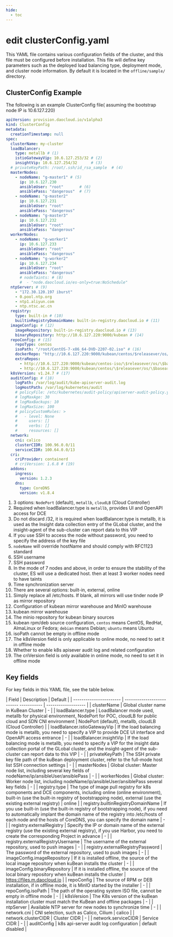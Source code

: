```yaml
---
hide:
  - toc
---
```


# edit clusterConfig.yaml

This YAML file contains various configuration fields of the cluster, and this file must be configured before installation.
This file will define key parameters such as the deployed load balancing type, deployment mode, and cluster node information. By default it is located in the `offline/sample/` directory.

## ClusterConfig Example

The following is an example ClusterConfig file( assuming the bootstrap node IP is 10.6.127.220)

```yaml title="clusterConfig.yaml"
apiVersion: provision.daocloud.io/v1alpha3
kind: ClusterConfig
metadata:
  creationTimestamp: null
spec:
  clusterName: my-cluster
  loadBalancer:
    type: metallb # (1)
    istioGatewayVip: 10.6.127.253/32 # (2)
    insightVip: 10.6.127.254/32      # (3) 
  # privateKeyPath: /root/.ssh/id_rsa_sample  # (4)
  masterNodes:
    - nodeName: "g-master1" # (5)
      ip: 10.6.127.230
      ansibleUser: "root"       # (6)
      ansiblePass: "dangerous"  # (7)
    - nodeName: "g-master2"
      ip: 10.6.127.231
      ansibleUser: "root"
      ansiblePass: "dangerous"
    - nodeName: "g-master3"
      ip: 10.6.127.232
      ansibleUser: "root"
      ansiblePass: "dangerous"
  workerNodes:
    - nodeName: "g-worker1"
      ip: 10.6.127.233
      ansibleUser: "root"
      ansiblePass: "dangerous"
    - nodeName: "g-worker2"
      ip: 10.6.127.234
      ansibleUser: "root"
      ansiblePass: "dangerous"
      # nodeTaints: # (8)
      #  - "node.daocloud.io/es-only=true:NoSchedule"
  ntpServer: # (9)
    - "172.30.120.197 iburst"
    - 0.pool.ntp.org
    - ntp1.aliyun.com
    - ntp.ntsc.ac.cn
  registry:
    type: built-in # (10)
    builtinRegistryDomainName: built-in-registry.daocloud.io # (11)
  imageConfig: # (12)
    imageRepository: built-in-registry.daocloud.io # (13)
    binaryRepository: http://10.6.127.220:9000/kubean # (14)
  repoConfig: # (15)
    repoType: centos
    isoPath: "/root/CentOS-7-x86_64-DVD-2207-02.iso" # (16)
    dockerRepo: "http://10.6.127.220:9000/kubean/centos/$releasever/os/$basearch"
    extraRepos:
      - http://10.6.127.220:9000/kubean/centos-iso/\$releasever/os/\$basearch
      - http://10.6.127.220:9000/kubean/centos/\$releasever/os/\$basearch
  k8sVersion: v1.24.7 # (17)
  auditConfig: # (18)
    logPath: /var/log/audit/kube-apiserver-audit.log
    logHostPath: /var/log/kubernetes/audit
    # policyFile: /etc/kubernetes/audit-policy/apiserver-audit-policy.yaml
    # logMaxAge: 30
    # logMaxBackups: 10
    # logMaxSize: 100
    # policyCustomRules: >
    #   - level: None
    #     users: []
    #     verbs: []
    #     resources: []
  network:
    cni: calico
    clusterCIDR: 100.96.0.0/11
    serviceCIDR: 100.64.0.0/13
  cri:
    criProvider: containerd
    # criVersion: 1.6.8 # (19)
  addons:
    ingress:
      version: 1.2.3
    dns:
      type: CoreDNS
      version: v1.8.4
```

1. 3 options: `NodePort` (default), `metallb`, `cloudLB` (Cloud Controller)
2. Required when loadBalancer.type is `metallb`, provides UI and OpenAPI access for DCE
3. Do not discard /32, it is required when loadBalancer.type is metallb, it is used as the Insight data collection entry of the GLobal cluster, and the insight-agent of the sub-cluster can report data to this VIP
4. If you use SSH to access the node without password, you need to specify the address of the key file
5. `nodeName` will override hostName and should comply with RFC1123 standard
6. SSH username
7. SSH password
8. In the mode of 7 nodes and above, in order to ensure the stability of the cluster, ES will use a dedicated host. then at least 3 worker nodes need to have taints
9. Time synchronization server
10. There are several options: built-in, external, online
11. Simply replace all /etc/hosts. If blank, all mirrors will use tinder node IP as mirror repository
12. Configuration of kubean mirror warehouse and MinIO warehouse
13. kubean mirror warehouse
14. The minio repository for kubean binary sources
15. kubean rpm/deb source configuration, `centos` means CentOS, RedHat, AlmaLinux or Fedora; `debian` means Debian; `ubuntu` means Ubuntu
16. isoPath cannot be empty in offline mode
17. The k8sVersion field is only applicable to online mode, no need to set it in offline mode
18. Whether to enable k8s apisever audit log and related configuration
19. The criVersion field is only available in online mode, no need to set it in offline mode

## Key fields

For key fields in this YAML file, see the table below.

| Field | Description | Default |
| ----------------------- | -------------------------- ----------- | ------------------- |
| clusterName | Global cluster name in KuBean Cluster | - |
| loadBalancer.type | LoadBalancer mode used, metallb for physical environment, NodePort for POC, cloudLB for public cloud and SDN CNI environment | NodePort (default), metallb, cloudLB (Cloud Controller) |
| loadBalancer.istioGatewayVip | If the load balancing mode is metallb, you need to specify a VIP to provide DCE UI interface and OpenAPI access entrance | - |
| loadBalancer.insightVip | If the load balancing mode is metallb, you need to specify a VIP for the insight data collection portal of the GLobal cluster, and the insight-agent of the sub-cluster can report data to this VIP | - |
| privateKeyPath | The SSH private key file path of the kuBean deployment cluster, refer to the full-mode host list SSH connection settings | - |
| masterNodes | Global cluster: Master node list, including several key fields of nodeName/ip/ansibleUser/ansiblePass | - |
| workerNodes | Global cluster: Worker node list, including nodeName/ip/ansibleUser/ansiblePass several key fields | - |
| registry.type | The type of image pull registry for k8s components and DCE components, including online (online environment), built-in (use the built-in registry of bootstrapping node), external (use the existing external registry) | online |
| registry.builtinRegistryDomainName | If you use built-in (use the built-in registry of bootstrapping node), if you need to automatically implant the domain name of the registry into /etc/hosts of each node and the hosts of CoreDNS, you can specify the domain name | - |
| registry.externalRegistry | Specify the IP or domain name of the external registry (use the existing external registry), if you use Harbor, you need to create the corresponding Project in advance | - |
| registry.externalRegistryUsername | The username of the external repository, used to push images | - |
| registry.externalRegistryPassword | The password of the external repository, used to push images | - |
| imageConfig.imageRepository | If it is installed offline, the source of the local image repository when kuBean installs the cluster | - |
| imageConfig.binaryRepository | If it is installed offline, the source of the local binary repository when kuBean installs the cluster | https://files.m.daocloud.io |
| repoConfig | The source of RPM or DEB installation, if in offline mode, it is MinIO started by the installer | - |
| repoConfig.isoPath | The path of the operating system ISO file, cannot be empty in offline mode | - |
| k8sVersion | The K8s version of the kuBean installation cluster must match the KuBean and offline packages | - |
| ntpServer | Available NTP server for new nodes to synchronize time | - |
| network.cni | CNI selection, such as Calico, Cilium | calico |
| network.clusterCIDR | Cluster CIDR | - |
| network.serviceCIDR | Service CIDR | - |
| auditConfig | k8s api-server audit log configuration | default disabled |
